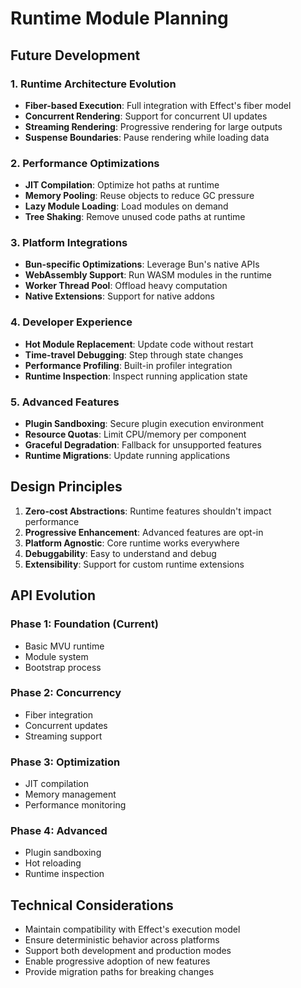 # Runtime Module Planning

## Future Development

### 1. Runtime Architecture Evolution
- **Fiber-based Execution**: Full integration with Effect's fiber model
- **Concurrent Rendering**: Support for concurrent UI updates
- **Streaming Rendering**: Progressive rendering for large outputs
- **Suspense Boundaries**: Pause rendering while loading data

### 2. Performance Optimizations
- **JIT Compilation**: Optimize hot paths at runtime
- **Memory Pooling**: Reuse objects to reduce GC pressure
- **Lazy Module Loading**: Load modules on demand
- **Tree Shaking**: Remove unused code paths at runtime

### 3. Platform Integrations
- **Bun-specific Optimizations**: Leverage Bun's native APIs
- **WebAssembly Support**: Run WASM modules in the runtime
- **Worker Thread Pool**: Offload heavy computation
- **Native Extensions**: Support for native addons

### 4. Developer Experience
- **Hot Module Replacement**: Update code without restart
- **Time-travel Debugging**: Step through state changes
- **Performance Profiling**: Built-in profiler integration
- **Runtime Inspection**: Inspect running application state

### 5. Advanced Features
- **Plugin Sandboxing**: Secure plugin execution environment
- **Resource Quotas**: Limit CPU/memory per component
- **Graceful Degradation**: Fallback for unsupported features
- **Runtime Migrations**: Update running applications

## Design Principles

1. **Zero-cost Abstractions**: Runtime features shouldn't impact performance
2. **Progressive Enhancement**: Advanced features are opt-in
3. **Platform Agnostic**: Core runtime works everywhere
4. **Debuggability**: Easy to understand and debug
5. **Extensibility**: Support for custom runtime extensions

## API Evolution

### Phase 1: Foundation (Current)
- Basic MVU runtime
- Module system
- Bootstrap process

### Phase 2: Concurrency
- Fiber integration
- Concurrent updates
- Streaming support

### Phase 3: Optimization
- JIT compilation
- Memory management
- Performance monitoring

### Phase 4: Advanced
- Plugin sandboxing
- Hot reloading
- Runtime inspection

## Technical Considerations

- Maintain compatibility with Effect's execution model
- Ensure deterministic behavior across platforms
- Support both development and production modes
- Enable progressive adoption of new features
- Provide migration paths for breaking changes